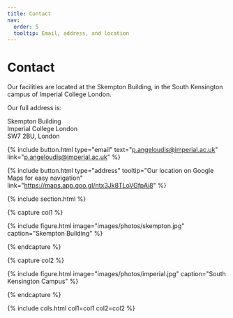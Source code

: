 ```yaml
---
title: Contact
nav:
  order: 5
  tooltip: Email, address, and location
---
```


# Contact

Our facilities are located at the Skempton Building, in the South Kensington campus of Imperial College London. 

Our full address is:

Skempton Building <br>
Imperial College London <br>
SW7 2BU, London 




{%
  include button.html
  type="email"
  text="p.angeloudis@imperial.ac.uk"
  link="p.angeloudis@imperial.ac.uk"
%}

{%
  include button.html
  type="address"
  tooltip="Our location on Google Maps for easy navigation"
  link="https://maps.app.goo.gl/ntx3Jk8TLoVGfpAi8"
%}

{% include section.html %}

{% capture col1 %}

{%
  include figure.html
  image="images/photos/skempton.jpg"
  caption="Skempton Building"
%}

{% endcapture %}

{% capture col2 %}

{%
  include figure.html
  image="images/photos/imperial.jpg"
  caption="South Kensington Campus"
%}

{% endcapture %}

{% include cols.html col1=col1 col2=col2 %}

